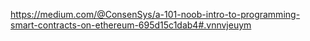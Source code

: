 https://medium.com/@ConsenSys/a-101-noob-intro-to-programming-smart-contracts-on-ethereum-695d15c1dab4#.vnnvjeuym
